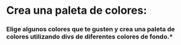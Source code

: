 # Crea una paleta de colores:

### Elige algunos colores que te gusten y crea una paleta de colores utilizando divs de diferentes colores de fondo.*